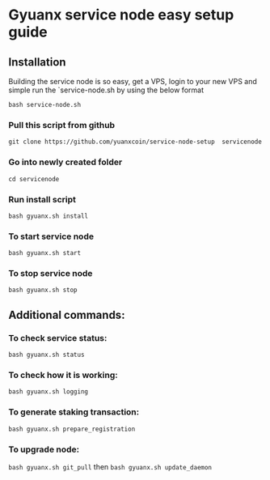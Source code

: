 
# Gyuanx service node easy setup guide



## Installation

Building the service node is so easy, get a VPS, login to your new VPS and simple run the `service-node.sh by using the below format
```shell
bash service-node.sh
```

### Pull this script from github
`git clone https://github.com/yuanxcoin/service-node-setup  servicenode`

### Go into newly created folder

`cd servicenode`

### Run install script

`bash gyuanx.sh install`

### To start service node

`bash gyuanx.sh start`

### To stop service node

`bash gyuanx.sh stop`

## Additional commands:

### To check service status:

`bash gyuanx.sh status`

### To check how it is working:

`bash gyuanx.sh logging`

### To generate staking transaction:

`bash gyuanx.sh prepare_registration`

### To upgrade node:

`bash gyuanx.sh git_pull`
 then
`bash gyuanx.sh update_daemon`
